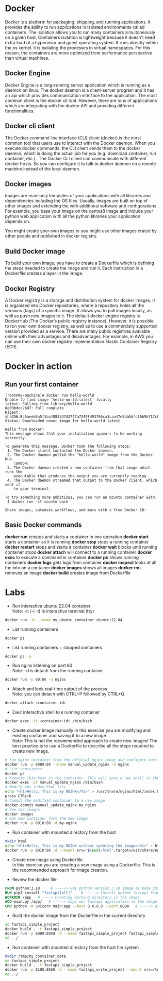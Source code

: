 # Docker
Docker is a platform for packaging, shipping, and running applications. It provides the ability to run applications in isolated environments called containers. The isolation allows you to run many containers simultaneously on a given host. Containers isolation is lightweight because it doesn't need extra load of a hypervisor and guest operating system. It runs directly within the os kernel. It is isolating the processes in virtual namespaces. For this reason, the containers are more optimized from performance perspective than virtual machines. 

## Docker Engine
Docker Engine is a long-running server application which is running as a daemon on linux. The docker daemon is a client-server program and it has an api which provides communication interface to the application. The most common client is the docker cli tool. However, there are tons of applications which are integrating with the docker API and providing different functionalities.

## Docker cli client
The Docker command line interface (CLI) client (docker) is the most common tool that users use to interact with the Docker daemon. When you execute docker commands, the CLI client sends them to the docker daemon, which is doing the actual job for you (e.g. download container, run container, etc.) . The Docker CLI client can communicate with different docker hosts. So you can configure it to talk to docker daemon on a remote machine instead of the local daemon.

## Docker images
Images are read-only templates of your applications with all libraries and dependencies including the OS files. Usually, images are built on top of other images and extending the with additional software and configurations. For example, you base your image on the centos8 image and include your python web application with all the python libraries your application depends on.  
  
You might create your own images or you might use other images crated by other people and published in docker registry. 

## Build Docker image
To build your own image, you have to create a Dockerfile which is defining the steps needed to create the image and run it. Each instruction in a Dockerfile creates a layer in the image.

## Docker Registry
A Docker registry is a storage and distribution system for docker images. It is organized into Docker repositories, where a repository holds all the versions (tags) of a specific image. It allows you to pull images locally, as well as push new images to it. The default docker engine registry is DockerHub (The Docker’s public registry instance). However, it is possible to run your own docker registry, as well as to use a commercially supported version provided as a service. There are many public registries available online with their advantages and disadvantages. For example, in AWS you can use 
their own docker registry implementation Elastic Container Registry (ECR). 

# Docker in action

## Run your first container
```
[root@my-machine]# docker run hello-world
Unable to find image 'hello-world:latest' locally
latest: Pulling from library/hello-world
0e03bdcc26d7: Pull complete
Digest: sha256:8c5aeeb6a5f3ba4883347d3747a7249f491766ca1caa47e5da5dfcf6b9b717c0
Status: Downloaded newer image for hello-world:latest

Hello from Docker!
This message shows that your installation appears to be working correctly.

To generate this message, Docker took the following steps:
 1. The Docker client contacted the Docker daemon.
 2. The Docker daemon pulled the "hello-world" image from the Docker Hub.
    (amd64)
 3. The Docker daemon created a new container from that image which runs the
    executable that produces the output you are currently reading.
 4. The Docker daemon streamed that output to the Docker client, which sent it
    to your terminal.

To try something more ambitious, you can run an Ubuntu container with:
 $ docker run -it ubuntu bash

Share images, automate workflows, and more with a free Docker ID:
```
## Basic Docker commands
**docker run** creates and starts a container in one operation
**docker start** starts a container so it is running
**docker stop** stops a running container
**docker restart** stops and starts a container
**docker wait** blocks until running container stops
**docker attach** will connect to a running container
**docker exec** to execute a command in container
**docker ps** shows running containers
**docker logs** gets logs from container
**docker inspect** looks at all the info on a container
**docker images** shows all images
**docker rmi** removes an image
**docker build** creates image from Dockerfile

# Labs
* Run interactive ubuntu:22.04 container.  
Note: -it (-i -t) is interactive terminal (tty)
```bash
docker run -it --name my_ubuntu_container ubuntu:22.04
```

* List running containers
```bash
docker ps
```

* List running containers + stopped containers
```bash
docker ps -a

```
* Run nginx listening on port 80  
Note: -d is detach from the running container
```bash
docker run -p 80:80 -d nginx
```

* Attach and look real-time output of the process  
Note: you can detach with CTRL+P followed by CTRL+Q
```bash
docker attach <container-id>
```

* Exec interactive shell to a running container
```bash
docker exec -it <container-id> /bin/bash
```


* Create docker image manually
In this exercise you are modifying and existing container and saving it to a new image.  
Note: This is not the recommended approach to create new images! The best practice is to use a Dockerfile to describe all the steps required to create new image.

```bash
# run nginx container from the official nginx image and configure host port 8009 to redirect to the container port 80
docker run -p 8089:80 --name manual_update_nginx -d nginx 
# List containers
docker ps
# Execute /bin/bash in the container. This will open a new shell in the context of the nginx container
docker exec -it manual_update_nginx /bin/bash
# Modify the index.html file
echo "<h1>Hello, This is my NGINX</h1>" > /usr/share/nginx/html/index.html
press CTRL+D
# Commit the modified container to a new image
docker commit manual_update_nginx my_nginx
# See the images
docker images
# Run new container form the new image
docker run -p 8010:80 -d my-nginx
```

* Run container with mounted directory from the host
```bash
mkdir html
echo "<h1>Hello, This is my NGINX without updating the image</h1>" > html/index.html
docker run -p 8010:80 -d --mount src="$(pwd)/html",target=/usr/share/nginx/html,type=bind  my-nginx
```

* Create new image using Dockerfile.  
In this exercise you are creating a new image using a Dockerfile. This is the recommended approach for image creation.

- Review the docker file
```Dockerfile
FROM python:3.10     # -----> Use python version 3.10 image as base image
RUN pip3 install "fastapi[all]"    # -----> Install python fastapi framework
WORKDIR /app   # ----> Creating working directory in the image
ADD main.py /app/   # -----> Copy our fastapi application to the image
CMD python -m uvicorn main:app --host 0.0.0.0 --port 8000   # -----> execute this command when you run a container
```

- Build the docker image from the Dockerfile in the current directory
```bash
cd fastapi_simple_project
docker build . -t fastapi_simple_project
docker run -p 8099:8000 -d --name fastapi_simple_project fastapi_simple_project:latest
cd ../
```

* Run container with mounted directory from the host file system
```bash
mkdir /tmp/my_container_data
cd fastapi_simple_project 
docker build . -t fastapi_simple_project
docker run -p 8100:8000 -d --name fastapi_write_project --mount src=/tmp/my_container_data,target=/data,type=bind fastapi_simple_project:latest
cd ../
```